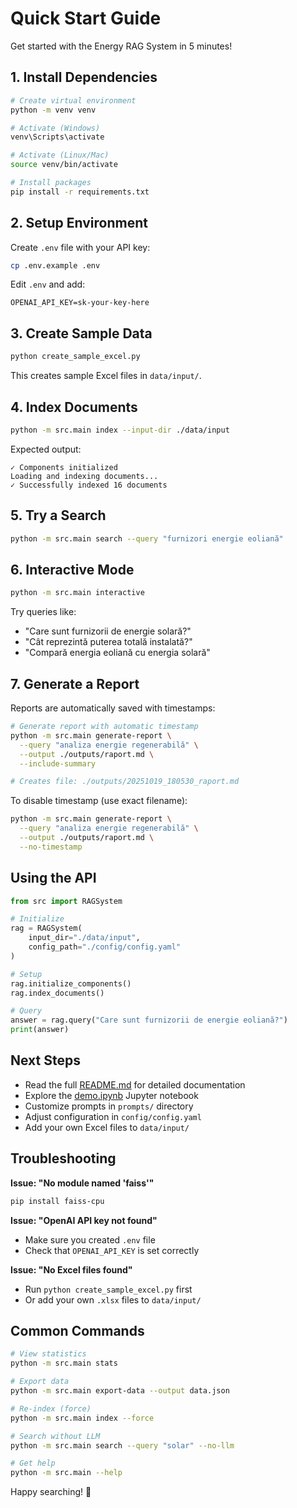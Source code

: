 # Quick Start Guide

Get started with the Energy RAG System in 5 minutes!

## 1. Install Dependencies

```bash
# Create virtual environment
python -m venv venv

# Activate (Windows)
venv\Scripts\activate

# Activate (Linux/Mac)
source venv/bin/activate

# Install packages
pip install -r requirements.txt
```

## 2. Setup Environment

Create `.env` file with your API key:

```bash
cp .env.example .env
```

Edit `.env` and add:
```
OPENAI_API_KEY=sk-your-key-here
```

## 3. Create Sample Data

```bash
python create_sample_excel.py
```

This creates sample Excel files in `data/input/`.

## 4. Index Documents

```bash
python -m src.main index --input-dir ./data/input
```

Expected output:
```
✓ Components initialized
Loading and indexing documents...
✓ Successfully indexed 16 documents
```

## 5. Try a Search

```bash
python -m src.main search --query "furnizori energie eoliană"
```

## 6. Interactive Mode

```bash
python -m src.main interactive
```

Try queries like:
- "Care sunt furnizorii de energie solară?"
- "Cât reprezintă puterea totală instalată?"
- "Compară energia eoliană cu energia solară"

## 7. Generate a Report

Reports are automatically saved with timestamps:

```bash
# Generate report with automatic timestamp
python -m src.main generate-report \
  --query "analiza energie regenerabilă" \
  --output ./outputs/raport.md \
  --include-summary

# Creates file: ./outputs/20251019_180530_raport.md
```

To disable timestamp (use exact filename):
```bash
python -m src.main generate-report \
  --query "analiza energie regenerabilă" \
  --output ./outputs/raport.md \
  --no-timestamp
```

## Using the API

```python
from src import RAGSystem

# Initialize
rag = RAGSystem(
    input_dir="./data/input",
    config_path="./config/config.yaml"
)

# Setup
rag.initialize_components()
rag.index_documents()

# Query
answer = rag.query("Care sunt furnizorii de energie eoliană?")
print(answer)
```

## Next Steps

- Read the full [README.md](README.md) for detailed documentation
- Explore the [demo.ipynb](demo.ipynb) Jupyter notebook
- Customize prompts in `prompts/` directory
- Adjust configuration in `config/config.yaml`
- Add your own Excel files to `data/input/`

## Troubleshooting

**Issue: "No module named 'faiss'"**
```bash
pip install faiss-cpu
```

**Issue: "OpenAI API key not found"**
- Make sure you created `.env` file
- Check that `OPENAI_API_KEY` is set correctly

**Issue: "No Excel files found"**
- Run `python create_sample_excel.py` first
- Or add your own `.xlsx` files to `data/input/`

## Common Commands

```bash
# View statistics
python -m src.main stats

# Export data
python -m src.main export-data --output data.json

# Re-index (force)
python -m src.main index --force

# Search without LLM
python -m src.main search --query "solar" --no-llm

# Get help
python -m src.main --help
```

Happy searching! 🚀
